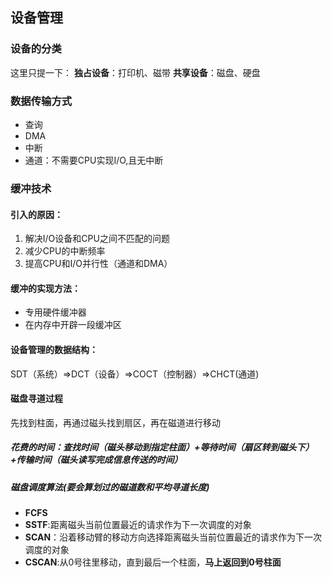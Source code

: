 ## 设备管理
### 设备的分类
这里只提一下：
**独占设备**：打印机、磁带
**共享设备**：磁盘、硬盘
### 数据传输方式
- 查询
- DMA
- 中断
- 通道：不需要CPU实现I/O,且无中断

### 缓冲技术
#### 引入的原因：
1. 解决I/O设备和CPU之间不匹配的问题
2. 减少CPU的中断频率
3. 提高CPU和I/O并行性（通道和DMA）

#### 缓冲的实现方法：
- 专用硬件缓冲器
- 在内存中开辟一段缓冲区

#### 设备管理的数据结构：
SDT（系统）=>DCT（设备）=>COCT（控制器）=>CHCT(通道)
#### 磁盘寻道过程
先找到柱面，再通过磁头找到扇区，再在磁道进行移动
##### 花费的时间：查找时间（磁头移动到指定柱面）+等待时间（扇区转到磁头下）+传输时间（磁头读写完成信息传送的时间）
##### 磁盘调度算法(要会算划过的磁道数和平均寻道长度)
- **FCFS**
- **SSTF**:距离磁头当前位置最近的请求作为下一次调度的对象
- **SCAN**：沿着移动臂的移动方向选择距离磁头当前位置最近的请求作为下一次调度的对象
- **CSCAN**:从0号往里移动，直到最后一个柱面，**马上返回到0号柱面**